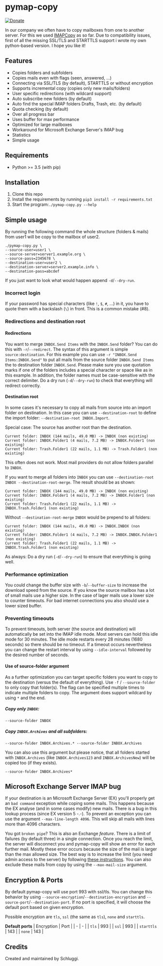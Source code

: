 # pymap-copy
[![Donate](https://img.shields.io/badge/Donate-PayPal-blue.svg)](https://www.paypal.com/cgi-bin/webscr?cmd=_s-xclick&hosted_button_id=KPG2MY37LCC24&source=url)

In our company we often have to copy mailboxes from one to another server. For this we used 
[IMAPCopy](http://www.ardiehl.de/imapcopy/) as so far. Due to compatibility issues, first of all the missing 
SSL/TLS and STARTTLS support i wrote my own python-based version. I hope you like it!

## Features
- Copies folders and subfolders
- Copies mails even with flags (seen, answered, ...)
- Connecting via SSL/TLS (by default), STARTTLS or without encryption
- Supports incremental copy (copies only new mails/folders)
- User specific redirections (with wildcard support)
- Auto subscribe new folders (by default)
- Auto find the special IMAP folders Drafts, Trash, etc. (by default)  
- Quota checking (by default)
- Over all progress bar
- Uses buffer for max performance
- Optimized for large mailboxes
- Workaround for Microsoft Exchange Server's IMAP bug 
- Statistics
- Simple usage
    
## Requirements
- Python >= 3.5 (with pip)

## Installation
1. Clone this repo
2. Install the requirements by running `pip3 install -r requirements.txt` 
3. Start the program:`./pymap-copy.py --help` 

## Simple usage
By running the following command the whole structure (folders & mails) from user1 will be copy to the mailbox of user2. 
```
./pymap-copy.py \
--source-user=user1 \
--source-server=server1.example.org \
--source-pass=2345678 \
--destination-user=user2 \
--destination-server=server2.example.info \
--destination-pass=abcdef
```
If you just want to look what would happen append `-d`/`--dry-run`.

### Incorrect login
If your password has special characters (like `!`, `$`, `#`, ...) in it, you have to quote them with a backslash (`\`)
in front. This is a common mistake (#8).

### Redirections and destination root
#### Redirections
You want to merge `INBOX.Send Items` with the `INBOX.Send` folder? You can do this with `-r`/`--redirect`.
The syntax of this argument is simple `source:destination`. For this example you can use 
`-r "INBOX.Send Items:INBOX.Send"` to put all mails from the source folder `INBOX.Send Items` the to destination folder 
`INBOX.Send`. Please make sure you use quotation marks if one of the folders includes a special character or space like 
as in this example. In addition, the folder names must be case-sensitive with the correct delimiter. Do a dry run 
(`-d`/`--dry-run`) to check that everything will redirect correctly. 

#### Destination root
In some cases it's necessary to copy all mails from source into an import folder on destination. In this case you can 
use `--destination-root` to define the import folder: `--destination-root INBOX.Import`. 

Special case: The source has another root than the destination.
```
Current folder: INBOX (144 mails, 49.0 MB) -> INBOX (non existing)
Current folder: INBOX.Folder1 (4 mails, 7.2 MB) -> INBOX.Folder1 (non existing)
Current folder: Trash.Folder1 (22 mails, 1.1 MB) -> Trash.Folder1 (non existing)
``` 
This often does not work. Most mail providers do not allow folders parallel to `INBOX`. 

If you want to merge all folders into `INBOX` you can use `--destination-root INBOX --destination-root-merge`. The 
result should be as shown:
```
Current folder: INBOX (144 mails, 49.0 MB) -> INBOX (non existing)
Current folder: INBOX.Folder1 (4 mails, 7.2 MB) -> INBOX.Folder1 (non existing)
Current folder: Trash.Folder1 (22 mails, 1.1 MB) -> INBOX.Trash.Folder1 (non existing)
```

Without `--destination-root-merge` `INBOX` would be prepend to all folders:
```
Current folder: INBOX (144 mails, 49.0 MB) -> INBOX.INBOX (non existing)
Current folder: INBOX.Folder1 (4 mails, 7.2 MB) -> INBOX.INBOX.Folder1 (non existing)
Current folder: Trash.Folder1 (22 mails, 1.1 MB) -> INBOX.Trash.Folder1 (non existing)
```

As always: Do a dry run (`-d`/`--dry-run`) to ensure that everything is going well. 


### Performance optimization
You could change the buffer size with `-b`/`--buffer-size` to increase the download speed from the source. 
If you know the source mailbox has a lot of small mails use a higher size. In the case of lager mails use a lower size 
to counter timeouts. For bad internet connections you also should use a lower sized buffer.

### Preventing timeouts
To prevent timeouts, both server (the source and destination) will automatically be set into the IMAP idle mode. Most 
servers can hold this idle mode for 30 minutes. The idle mode restarts every 28 minutes (1680 seconds) so there should 
be no timeout. If a timeout occurs nevertheless you can change the restart interval by using `--idle-interval` followed
by the desired number of seconds.

#### Use of source-folder argument
As a further optimization you can target specific folders you want to copy to the destination (versus the default of 
everything). Use `-f` / `--source-folder` to only copy that folder(s). The flag can be specified multiple times to
indicate multiple folders to copy. The argument does support wildcard by using `*` and the end.

##### Copy only `INBOX`:
```
--source-folder INBOX 
```

##### Copy `INBOX.Archives` and all subfolders:
```
--source-folder INBOX.Archives.* --source-folder INBOX.Archives
```

You can also use this argument but please notice, that all folders started with `INBOX.Archives` (like 
`INBOX.Archives123` and `INBOX.ArchivesNew`) will be copied too (if they exists).
```
--source-folder INBOX.Archives*
``` 

## Microsoft Exchange Server IMAP bug 
If your destination is an Microsoft Exchange Server (EX) you'll properly get an `bad command` exception while coping 
some mails. This happens because the EX analyse (and in some cases modify) new mails. There is a bug in this lookup
process (since EX version 5 -.-). To prevent an exception you can use the argument `--max-line-length 4096`. This will 
skip all mails with lines more than 4096 characters.

You got `broken pipe`? This is also an Exchange *feature*. There is a limit of failures (by default three) in 
a single connection. Once you reach the limit, the server will disconnect you and pymap-copy will show an error for 
each further mail. Mostly these error occurs because the size of the mail is larger than the max allowed size. The
best way is to increase the limit (you need admin access to the server) by following
[these instructions](https://docs.microsoft.com/en-us/exchange/mail-flow/message-size-limits?view=exchserver-2019).
You can also exclude these mails from copy by using the `--max-mail-size` argument.


## Encryption & Ports
By default pymap-copy will use port 993 with ssl/tls. 
You can change this behavior by using `--source-encryption`/`--destination-encryption` and 
`--source-port`/`--destination-port`. If no port is specified, it will choose the default port based on given 
encryption.

Possible encryption are `tls`, `ssl` (the same as `tls`), `none` and `starttls`.

**Default ports**
| Encryption | Port | 
| - | - |
| `tls` | 993 |
| `ssl` | 993 |
| `starttls` | 143 |
| `none` | 143 | 

  
## Credits 
Created and maintained by Schluggi.
